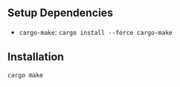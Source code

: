 ## Setup Dependencies

- `cargo-make`: `cargo install --force cargo-make`

## Installation

```bash
cargo make
```

